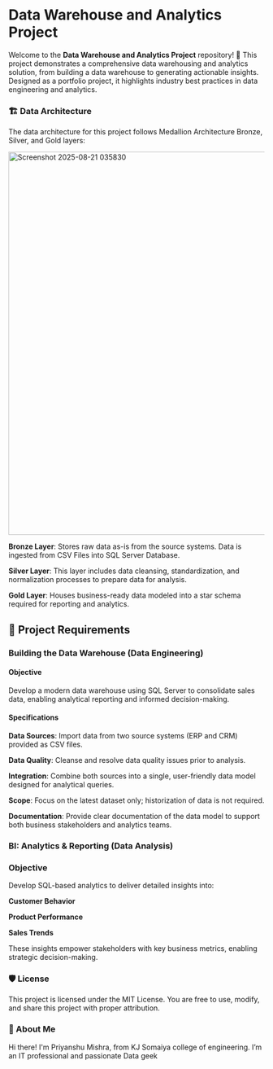 # Data Warehouse and Analytics Project

Welcome to the **Data Warehouse and Analytics Project** repository! 🚀
This project demonstrates a comprehensive data warehousing and analytics solution, from building a data warehouse to generating actionable insights. Designed as a portfolio project, it highlights industry best practices in data engineering and analytics.

### 🏗️ Data Architecture

The data architecture for this project follows Medallion Architecture Bronze, Silver, and Gold layers:

<img width="1409" height="753" alt="Screenshot 2025-08-21 035830" src="https://github.com/user-attachments/assets/57829757-f920-4707-a496-4112a382d38d" />

**Bronze Layer**: Stores raw data as-is from the source systems. Data is ingested from CSV Files into SQL Server Database.

**Silver Layer**: This layer includes data cleansing, standardization, and normalization processes to prepare data for analysis.

**Gold Layer**: Houses business-ready data modeled into a star schema required for reporting and analytics.

## 🚀 Project Requirements
### Building the Data Warehouse (Data Engineering)

#### Objective
Develop a modern data warehouse using SQL Server to consolidate sales data, enabling analytical reporting and informed decision-making.

#### Specifications
**Data Sources**: Import data from two source systems (ERP and CRM) provided as CSV files.

**Data Quality**: Cleanse and resolve data quality issues prior to analysis.

**Integration**: Combine both sources into a single, user-friendly data model designed for analytical queries.

**Scope**: Focus on the latest dataset only; historization of data is not required.

**Documentation**: Provide clear documentation of the data model to support both business stakeholders and analytics teams.

### BI: Analytics & Reporting (Data Analysis)

### Objective
Develop SQL-based analytics to deliver detailed insights into:

**Customer Behavior**

**Product Performance**

**Sales Trends**

These insights empower stakeholders with key business metrics, enabling strategic decision-making.

### 🛡️ License
This project is licensed under the MIT License. You are free to use, modify, and share this project with proper attribution.

### 🌟 About Me
Hi there! I'm Priyanshu Mishra, from KJ Somaiya college of engineering. I’m an IT professional and passionate Data geek 

